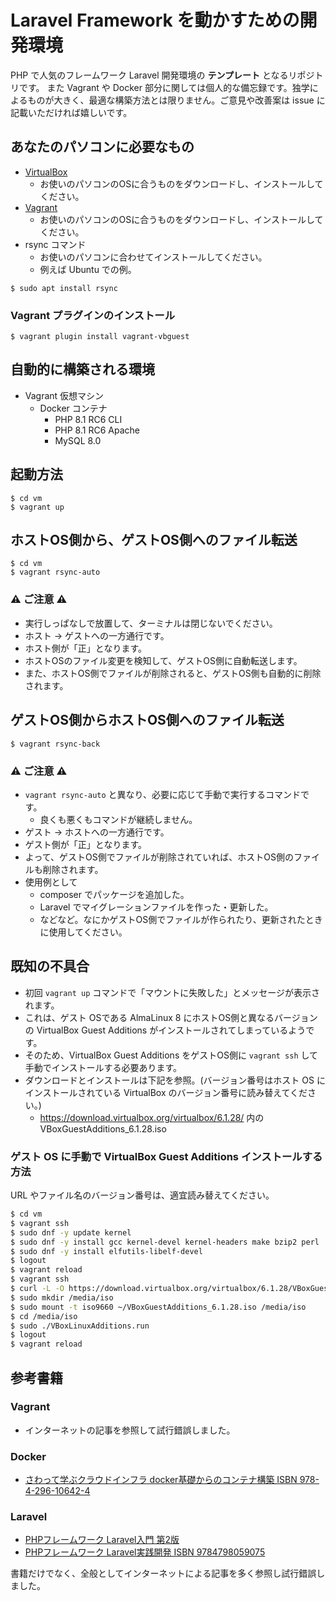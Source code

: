 # Laravel Framework を動かすための開発環境
PHP で人気のフレームワーク Laravel 開発環境の **テンプレート** となるリポジトリです。
また Vagrant や Docker 部分に関しては個人的な備忘録です。独学によるものが大きく、最適な構築方法とは限りません。ご意見や改善案は issue に記載いただければ嬉しいです。

## あなたのパソコンに必要なもの
- [VirtualBox](https://www.virtualbox.org/wiki/Downloads)
  - お使いのパソコンのOSに合うものをダウンロードし、インストールしてください。
- [Vagrant](https://www.vagrantup.com/downloads)
  - お使いのパソコンのOSに合うものをダウンロードし、インストールしてください。
- rsync コマンド
  - お使いのパソコンに合わせてインストールしてください。
  - 例えば Ubuntu での例。
```shell
$ sudo apt install rsync
```

### Vagrant プラグインのインストール
```shell
$ vagrant plugin install vagrant-vbguest
```

## 自動的に構築される環境
- Vagrant 仮想マシン
  - Docker コンテナ 
    - PHP 8.1 RC6 CLI
    - PHP 8.1 RC6 Apache
    - MySQL 8.0

## 起動方法
```shell
$ cd vm
$ vagrant up
```

## ホストOS側から、ゲストOS側へのファイル転送
```shell
$ cd vm
$ vagrant rsync-auto
```
### ⚠ ご注意 ⚠
- 実行しっぱなしで放置して、ターミナルは閉じないでください。
- ホスト → ゲストへの一方通行です。
- ホスト側が「正」となります。
- ホストOSのファイル変更を検知して、ゲストOS側に自動転送します。
- また、ホストOS側でファイルが削除されると、ゲストOS側も自動的に削除されます。

## ゲストOS側からホストOS側へのファイル転送
```shell
$ vagrant rsync-back
```
### ⚠ ご注意 ⚠
- `vagrant rsync-auto` と異なり、必要に応じて手動で実行するコマンドです。
  - 良くも悪くもコマンドが継続しません。
- ゲスト → ホストへの一方通行です。
- ゲスト側が「正」となります。
- よって、ゲストOS側でファイルが削除されていれば、ホストOS側のファイルも削除されます。
- 使用例として
  - composer でパッケージを追加した。
  - Laravel でマイグレーションファイルを作った・更新した。
  - などなど。なにかゲストOS側でファイルが作られたり、更新されたときに使用してください。

## 既知の不具合
- 初回 `vagrant up` コマンドで「マウントに失敗した」とメッセージが表示されます。
- これは、ゲスト OSである AlmaLinux 8 にホストOS側と異なるバージョンの VirtualBox Guest Additions がインストールされてしまっているようです。
- そのため、VirtualBox Guest Additions をゲストOS側に `vagrant ssh` して 手動でインストールする必要あります。
- ダウンロードとインストールは下記を参照。(バージョン番号はホスト OS にインストールされている VirtualBox のバージョン番号に読み替えてください。)
  - https://download.virtualbox.org/virtualbox/6.1.28/ 内の VBoxGuestAdditions_6.1.28.iso

### ゲスト OS に手動で VirtualBox Guest Additions インストールする方法
URL やファイル名のバージョン番号は、適宜読み替えてください。
```bash
$ cd vm
$ vagrant ssh
$ sudo dnf -y update kernel
$ sudo dnf -y install gcc kernel-devel kernel-headers make bzip2 perl
$ sudo dnf -y install elfutils-libelf-devel
$ logout
$ vagrant reload
$ vagrant ssh
$ curl -L -O https://download.virtualbox.org/virtualbox/6.1.28/VBoxGuestAdditions_6.1.28.iso
$ sudo mkdir /media/iso
$ sudo mount -t iso9660 ~/VBoxGuestAdditions_6.1.28.iso /media/iso
$ cd /media/iso
$ sudo ./VBoxLinuxAdditions.run
$ logout
$ vagrant reload
```

## 参考書籍
### Vagrant
- インターネットの記事を参照して試行錯誤しました。

### Docker
- [さわって学ぶクラウドインフラ docker基礎からのコンテナ構築 ISBN 978-4-296-10642-4](https://www.nikkeibp.co.jp/atclpubmkt/book/20/279230/)

### Laravel
- [PHPフレームワーク Laravel入門 第2版](https://www.shuwasystem.co.jp/book/9784798060996.html)
- [PHPフレームワーク Laravel実践開発 ISBN 9784798059075](https://www.shuwasystem.co.jp/book/9784798059075.html)

書籍だけでなく、全般としてインターネットによる記事を多く参照し試行錯誤しました。